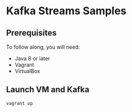 # Kafka Streams Samples

## Prerequisites

To follow along, you will need:

- Java 8 or later
- Vagrant
- VirtualBox

## Launch VM and Kafka

```
vagrant up
```
